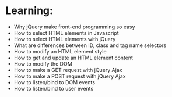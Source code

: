 # Learning:
 - Why jQuery make front-end programming so easy
 - How to select HTML elements in Javascript
 - How to select HTML elements with jQuery
 - What are differences between ID, class and tag name selectors
 - How to modify an HTML element style
 - How to get and update an HTML element content
 - How to modify the DOM
 - How to make a GET request with jQuery Ajax
 - How to make a POST request with jQuery Ajax
 - How to listen/bind to DOM events
 - How to listen/bind to user events
